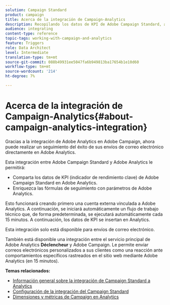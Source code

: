 ```yaml
---
solution: Campaign Standard
product: campaign
title: Acerca de la integración de Campaign-Analytics
description: Recopilando los datos de KPI de Adobe Campaign Standard, ahora puede compartir los datos de campaña con Adobe Analytics para medir las métricas de marketing por correo electrónico de Adobe Campaign.
audience: integrating
content-type: reference
topic-tags: working-with-campaign-and-analytics
feature: Triggers
role: Data Architect
level: Intermediate
translation-type: tm+mt
source-git-commit: 088b49931ee5047fa6b949813ba17654b1e10d60
workflow-type: tm+mt
source-wordcount: '214'
ht-degree: 7%

---
```



# Acerca de la integración de Campaign-Analytics{#about-campaign-analytics-integration}

Gracias a la integración de Adobe Analytics en Adobe Campaign, ahora puede realizar un seguimiento del éxito de sus envíos de correo electrónico directamente en Adobe Analytics.

Esta integración entre Adobe Campaign Standard y Adobe Analytics le permitirá:

* Comparta los datos de KPI (indicador de rendimiento clave) de Adobe Campaign Standard en Adobe Analytics.
* Enriquezca las fórmulas de seguimiento con parámetros de Adobe Analytics.

Esto funcionará creando primero una cuenta externa vinculada a Adobe Analytics. A continuación, se iniciará automáticamente un flujo de trabajo técnico que, de forma predeterminada, se ejecutará automáticamente cada 15 minutos. A continuación, los datos de KPI se insertan en Analytics.

Esta integración solo está disponible para envíos de correo electrónico.

También está disponible una integración entre el servicio principal de Adobe Analytics **Déclencheur** y Adobe Campaign. Le permite enviar correos electrónicos personalizados a sus clientes como una reacción ante comportamientos específicos rastreados en el sitio web mediante Adobe Analytics (en 15 minutos).

**Temas relacionados:**

* [Información general sobre la integración de Campaign Standard a Analytics](https://docs.adobe.com/content/help/en/analytics/integration/adobe-campaign.html)
* [Configuración de la integración del Campaign Standard](https://docs.adobe.com/content/help/en/campaign-standard/using/integrating-with-adobe-cloud/working-with-campaign-and-analytics/configure-campaign-analytics-integration.html)
* [Dimensiones y métricas de Campaign en Analytics](../../integrating/using/campaign-dimensions-and-metrics-in-analytics.md)

